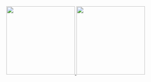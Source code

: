 <div>
  <a href="https://github.com/rafaballerini">
  <img height="180em" src="https://github-readme-stats.vercel.app/api?username=gustta03&show_icons=true&theme=dracula&include_all_commits=true&count_private=true"/>
  <img height="180em" src="https://github-readme-stats.vercel.app/api/top-langs/?username=gustta03&layout=compact&langs_count=7&theme=dracula"/>
</div>
